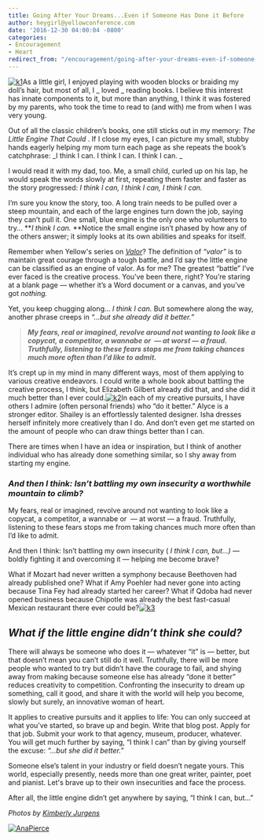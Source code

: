 ```yaml
---
title: Going After Your Dreams...Even if Someone Has Done it Before
author: heygirl@yellowconference.com
date: '2016-12-30 04:00:04 -0800'
categories:
- Encouragement
- Heart
redirect_from: "/encouragement/going-after-your-dreams-even-if-someone-has-done-it-before/"
---
```


[![k1](https://s3.amazonaws.com/yellow-files/blog/2016/12/K1.jpg)](https://s3.amazonaws.com/yellow-files/blog/2016/12/K1.jpg)As a little girl, I enjoyed playing with wooden blocks or braiding my doll’s hair, but most of all, I _ loved _ reading books. I believe this interest has innate components to it, but more than anything, I think it was fostered by my parents, who took the time to read to (and with) me from when I was very young.

Out of all the classic children’s books, one still sticks out in my memory: _The Little Engine That Could_ . If I close my eyes, I can picture my small, stubby hands eagerly helping my mom turn each page as she repeats the book’s catchphrase: _I think I can. I think I can. I think I can. _

I would read it with my dad, too. Me, a small child, curled up on his lap, he would speak the words slowly at first, repeating them faster and faster as the story progressed: _I think I can, I think I can, I think I can._

I’m sure you know the story, too. A long train needs to be pulled over a steep mountain, and each of the large engines turn down the job, saying they can’t pull it. One small, blue engine is the only one who volunteers to try... **_I think I can._ **Notice the small engine isn’t phased by how any of the others answer; it simply looks at its own abilities and speaks for itself.

Remember when Yellow's series on _[Valor](http://yellowconference.com/?s=valor)_? The definition of _“valor”_ is to maintain great courage through a tough battle, and I’d say the little engine can be classified as an engine of valor. As for me? The greatest “battle” I’ve ever faced is the creative process. You’ve been there, right? You’re staring at a blank page — whether it’s a Word document or a canvas, and you’ve got _nothing._

Yet, you keep chugging along... _I think I can._ But somewhere along the way, another phrase creeps in _“...but she already did it better.”_

> **_My fears, real or imagined, revolve around not wanting to look like a copycat, a competitor, a wannabe or  — at worst — a fraud. Truthfully, listening to these fears stops me from taking chances much more often than I’d like to admit._**

It’s crept up in my mind in many different ways, most of them applying to various creative endeavors. I could write a whole book about battling the creative process, I think, but Elizabeth Gilbert already did that, and she did it much better than I ever could.[![k2](https://s3.amazonaws.com/yellow-files/blog/2016/12/k2.jpg)](https://s3.amazonaws.com/yellow-files/blog/2016/12/k2.jpg)In each of my creative pursuits, I have others I admire (often personal friends) who “do it better.” Alyce is a stronger editor. Shailey is an effortlessly talented designer. Isha dresses herself infinitely more creatively than I do. And don’t even get me started on the amount of people who can draw things better than I can.

There are times when I have an idea or inspiration, but I think of another individual who has already done something similar, so I shy away from starting my engine.

### _And then I think: Isn’t battling my own insecurity a worthwhile mountain to climb?_

My fears, real or imagined, revolve around not wanting to look like a copycat, a competitor, a wannabe or  — at worst — a fraud. Truthfully, listening to these fears stops me from taking chances much more often than I’d like to admit.

And then I think: Isn’t battling my own insecurity ( _I think I can, but...)_ — boldly fighting it and overcoming it — helping me become brave?

What if Mozart had never written a symphony because Beethoven had already published one? What if Amy Poehler had never gone into acting because Tina Fey had already started her career? What if Qdoba had never opened business because Chipotle was already the best fast-casual Mexican restaurant there ever could be?[![k3](https://s3.amazonaws.com/yellow-files/blog/2016/12/k3.jpg)](https://s3.amazonaws.com/yellow-files/blog/2016/12/k3.jpg)

## _What if the little engine didn’t think she could?_

There will always be someone who does it — whatever “it” is — better, but that doesn’t mean you can’t still do it well. Truthfully, there will be more people who wanted to try but didn’t have the courage to fail, and shying away from making because someone else has already “done it better” reduces creativity to competition. Confronting the insecurity to dream up something, call it good, and share it with the world will help you become, slowly but surely, an innovative woman of heart.

It applies to creative pursuits and it applies to life: You can only succeed at what you’ve started, so brave up and begin. Write that blog post. Apply for that job. Submit your work to that agency, museum, producer, whatever. You will get much further by saying, “I think I can” than by giving yourself the excuse: _“...but she did it better.”_

Someone else’s talent in your industry or field doesn’t negate yours. This world, especially presently, needs more than one great writer, painter, poet and pianist. Let's brave up to their own insecurities and face the process.

After all, the little engine didn’t get anywhere by saying, “I think I can, but...”

_Photos by [Kimberly Jurgens](http://eclecticstateofmind.com/)_

[![AnaPierce](https://s3.amazonaws.com/yellow-files/blog/2016/05/AnaPierce.jpg)](http://www.shelearnsthings.com/)
